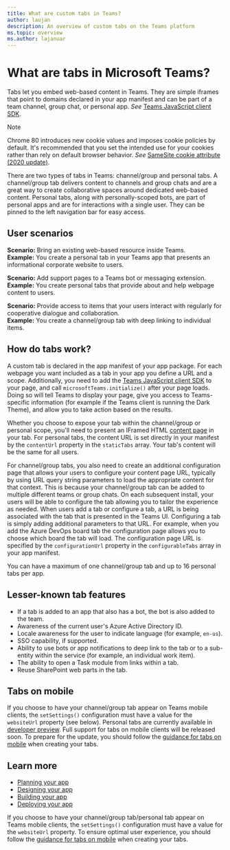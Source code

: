 ```yaml
---
title: What are custom tabs in Teams?
author: laujan
description: An overview of custom tabs on the Teams platform
ms.topic: overview
ms.author: lajanuar
---
```

# What are tabs in Microsoft Teams?

Tabs let you embed web-based content in Teams. They are simple iframes that point to domains declared in your app manifest and can be part of a team channel, group chat, or personal app. *See* [Teams JavaScript client SDK](/javascript/api/overview/msteams-client).

> [!NOTE]
> Chrome 80 introduces new cookie values and imposes cookie policies by default. It's recommended that you set the intended use for your cookies rather than rely on default browser behavior. *See* [SameSite cookie attribute (2020 update)](../resources/samesite-cookie-update.md).

There are two types of tabs in Teams: channel/group and personal tabs. A channel/group tab delivers content to channels and group chats and are a great way to create collaborative spaces around dedicated web-based content. Personal tabs, along with personally-scoped bots, are part of personal apps and are for interactions with a single user. They can be pinned to the left navigation bar for easy access.

## User scenarios

**Scenario:** Bring an existing web-based resource inside Teams. \
**Example:** You create a personal tab in your Teams app that presents an informational corporate website to users.

**Scenario:** Add support pages to a Teams bot or messaging extension. \
**Example:** You create personal tabs that provide about and help webpage content to users.

**Scenario:** Provide access to items that your users interact with regularly for cooperative dialogue and collaboration. \
**Example:** You create a channel/group tab with deep linking to individual items.

## How do tabs work?

A custom tab is declared in the app manifest of your app package. For each webpage you want included as a tab in your app you define a URL and a scope. Additionally, you need to add the [Teams JavaScript client SDK](/javascript/api/overview/msteams-client) to your page, and call `microsoftTeams.initialize()` after your page loads. Doing so will tell Teams to display your page, give you access to Teams-specific information (for example if the Teams client is running the Dark Theme), and allow you to take action based on the results.

Whether you choose to expose your tab within the channel/group or personal scope, you'll need to present an IFramed HTML [content page](~/tabs/how-to/create-tab-pages/content-page.md) in your tab. For personal tabs, the content URL is set directly in your manifest by the `contentUrl` property in the `staticTabs` array. Your tab's content will be the same for all users.

For channel/group tabs, you also need to create an additional configuration page that allows your users to configure your content page URL, typically by using URL query string parameters to load the appropriate content for that context. This is because your channel/group tab can be added to multiple different teams or group chats. On each subsequent install, your users will be able to configure the tab allowing you to tailor the experience as needed. When users add a tab or configure a tab, a URL is being associated with the tab that is presented in the Teams UI. Configuring a tab is simply adding additional parameters to that URL. For example, when you add the Azure DevOps board tab the configuration page allows you to choose which board the tab will load. The configuration page URL is specified by the  `configurationUrl` property in the `configurableTabs` array in your app manifest.

You can have a maximum of one channel/group tab and up to 16 personal tabs per app.

## Lesser-known tab features

* If a tab is added to an app that also has a bot, the bot is also added to the team.
* Awareness of the current user's Azure Active Directory ID.
* Locale awareness for the user to indicate language (for example, `en-us`).
* SSO capability, if supported.
* Ability to use bots or app notifications to deep link to the tab or to a sub-entity within the service (for example, an individual work item).
* The ability to open a Task module from links within a tab.
* Reuse SharePoint web parts in the tab.

## Tabs on mobile

If you choose to have your channel/group tab appear on Teams mobile clients, the `setSettings()` configuration must have a value for the `websiteUrl` property (see below). Personal tabs are currently available in [developer preview](~/resources/dev-preview/developer-preview-intro.md). Full support for tabs on mobile clients will be released soon. To prepare for the update, you should follow the [guidance for tabs on mobile](~/tabs/design/tabs-mobile.md) when creating your tabs.

## Learn more

* [Planning your app](../concepts/extensibility-points.md)
* [Designing your app](../designing-your-app/designing-overview.md)
* [Building your app](../concepts/building-an-app.md)
* [Deploying your app](../concepts/deploy-and-publish/overview.md)

If you choose to have your channel/group tab/personal tab appear on Teams mobile clients, the `setSettings()` configuration must have a value for the `websiteUrl` property. To ensure optimal user experience, you should follow the [guidance for tabs on mobile](~/tabs/design/tabs-mobile.md) when creating your tabs.

